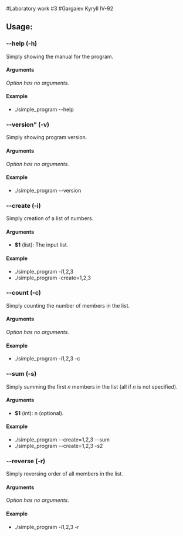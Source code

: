 #Laboratory work #3
#Gargaiev Kyryll IV-92

## Usage:

### --help (-h)

Simply showing the manual for the program.

#### Arguments

*Option has no arguments.*

#### Example

- ./simple_program --help

### --version" (-v)

Simply showing program version.

#### Arguments

*Option has no arguments.*

#### Example

- ./simple_program --version

### --create (-i)

Simply creation of a list of numbers.

#### Arguments

- **$1** (list<number>): The input list.

#### Example

- ./simple_program -i1,2,3
- ./simple_program -create=1,2,3

### --count (-c)

Simply counting the number of members in the list.

#### Arguments

*Option has no arguments.*

#### Example

- ./simple_program -i1,2,3 -c

### --sum (-s)

Simply summing the first *n* members in the list (all if *n* is not specified).

#### Arguments

- **$1** (int): n (optional).

#### Example

- ./simple_program --create=1,2,3 --sum
- ./simple_program --create=1,2,3 -s2


### --reverse (-r)

Simply reversing order of all members in the list.

#### Arguments

*Option has no arguments.*

#### Example

- ./simple_program -i1,2,3 -r

